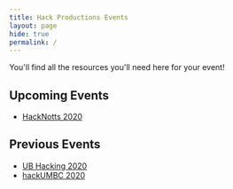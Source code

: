 ```yaml
---
title: Hack Productions Events
layout: page
hide: true
permalink: /
---
```


You'll find all the resources you'll need here for your event!

## Upcoming Events

- [HackNotts 2020](/hacknotts)

## Previous Events

- [UB Hacking 2020](/ubhacking)
- [hackUMBC 2020](/hackumbc)